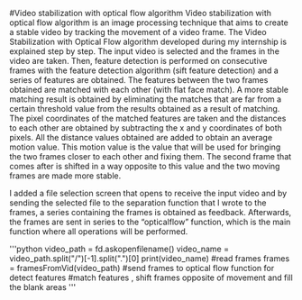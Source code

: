 #Video stabilization with optical flow algorithm
Video stabilization with optical flow algorithm is an image processing technique that aims to create a stable video by tracking the movement of a video frame. 
The Video Stabilization with Optical Flow algorithm developed during my internship is explained step by step.
The input video is selected and the frames in the video are taken. Then, feature detection is performed on consecutive frames with the feature detection algorithm (sift feature detection) and a series of features are obtained. The features between the two frames obtained are matched with each other (with flat face match). A more stable matching result is obtained by eliminating the matches that are far from a certain threshold value from the results obtained as a result of matching. The pixel coordinates of the matched features are taken and the distances to each other are obtained by subtracting the x and y coordinates of both pixels. All the distance values ​​obtained are added to obtain an average motion value. This motion value is the value that will be used for bringing the two frames closer to each other and fixing them. The second frame that comes after is shifted in a way opposite to this value and the two moving frames are made more stable.

I added a file selection screen that opens to receive the input video and by sending the selected file to the separation function that I wrote to the frames, a series containing the frames is obtained as feedback. Afterwards, the frames are sent in series to the “opticalflow” function, which is the main function where all operations will be performed.

'''python
video_path = fd.askopenfilename() 
video_name = video_path.split("/")[-1].split(".")[0] 
print(video_name) 
#read frames 
frames = framesFromVid(video_path) 
#send frames to optical flow function for detect features 
#match features , shift frames opposite of movement and fill the blank areas
'''
